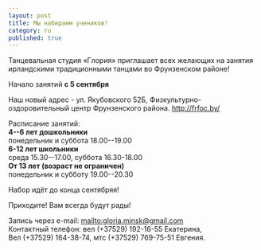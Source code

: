 ```yaml
---
layout: post
title: Мы набираем учеников!
category: ru
published: true
---
```











Танцевальная студия «Глория» приглашает всех желающих на занятия ирландскими традиционными танцами во Фрунзенском районе!

Начало занятий **с 5 сентября**


Наш новый адрес - ул. Якубовского 52Б, Физкультурно-оздоровительный центр Фрунзенского района. http://frfoc.by/

Расписание занятий:  
**4--6 лет дошкольники**  
понедельник и суббота 18.00--19.00  
**6-12 лет школьники**  
среда 15.30--17.00, суббота 16.30-18.00    
**От 13 лет (возраст не ограничен)**  
понедельник и субботу 19.00--20.30

Набор идёт до конца сентябряя!

Приходите! Вам всегда будут рады!

Запись через e-mail: <mailto:gloria.minsk@gmail.com>  
Контактный телефон: вел (+37529) 192-16-55 Екатерина,  
Вел (+37529) 164-38-74, мтс (+37529) 769-75-51 Евгения.
